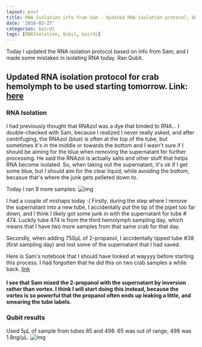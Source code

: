 ```yaml
---
layout: post
title: RNA Isolation info from Sam - Updated RNA isolation protocol; Qubit
date: '2018-03-27'
categories: bairdi
tags: [RNAIsolation, Qubit, bairdi]
---
```

Today I updated the RNA isolation protocol based on info from Sam, and I made some mistakes in isolating RNA today. Ran Qubit. 

## Updated RNA isolation protocol for crab hemolymph to be used starting tomorrow. Link: [here](https://github.com/grace-ac/project-crab/blob/master/protocols/RNA-isolation.md)

### RNA Isolation

I had previously thought that RNAzol was a dye that binded to RNA... I double-checked with Sam, because I realized I never really asked, and after centrifuging, the RNAzol (blue) is often at the top of the tube, but sometimes it's in the middle or towards the bottom and I wasn't sure if I should be aiming for the blue when removing the supernatant for further processing. He said the RNAzol is actually salts and other stuff that helps RNA become isolated. So, when taking out the supernatant, it's ok if I get some blue, but I should aim for the clear liquid, while avoiding the bottom, becasue that's where the junk gets pelleted down to.

Today I ran 9 more samples:
![img](http://owl.fish.washington.edu/scaphapoda/grace/Crab-project/RNA-isolation-third-batch.png)


I had a couple of mishaps today :(
Firstly, during the step where I remove the supernatant into a new tube, I accidentally put the tip of the pipet too far down, and I think I likely got some junk in with the supernatant for tube # 474. Luckily tube 474 is from the third hemolymph sampling day, which means that I have two more samples from that same crab for that day. 

Secondly, when adding 750µL of 2-propanol, I accidentally tipped tube #38 (first sampling day) and lost some of the supernatant that I had saved. 

Here is Sam's notebook that I should have looked at wayyyy before starting this process. I had forgotten that he did this on two crab samples a while back.
[link](http://onsnetwork.org/kubu4/category/tanner-crab-rnaseq/)

#### I see that Sam mixed the 2-propanol with the supernatant by inversion rather than vortex. I think I will start doing this instead, because the vortex is so powerful that the propanol often ends up leaking a little, and smearing the tube labels. 

### Qubit results

Used 5µL of sample from tubes 65 and 498. 65 was out of range, 498 was 1.8ng/µL.
![img](http://owl.fish.washington.edu/scaphapoda/grace/Crab-project/Qubit/Qubit-third-batch.png)
